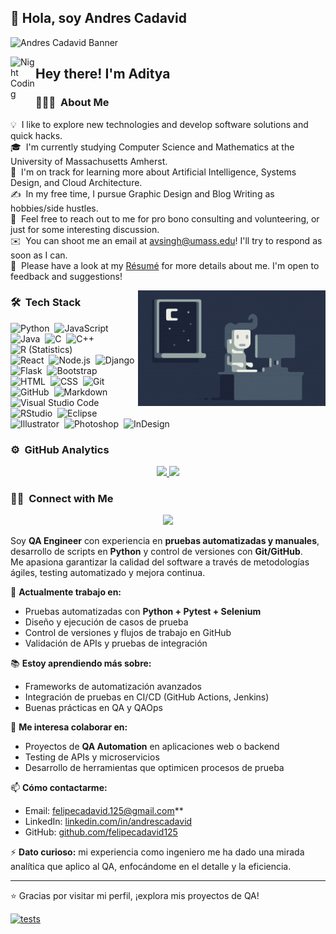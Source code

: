 ## 👋 Hola, soy Andres Cadavid  

![Andres Cadavid Banner](https://raw.githubusercontent.com/felipecadavid125/felipecadavid125/master/assets/Andres%Cadavid%20Banner.jpg)

<img alt="Night Coding" src="./assets/Hand%20Wave.gif" width='40' align="left"/><h2>Hey there! I'm Aditya</h2>

<!-- ## 👋 &nbsp;Hey there! I'm Aditya -->

### 👨🏻‍💻 &nbsp;About Me

💡 &nbsp;I like to explore new technologies and develop software solutions and quick hacks.\
🎓 &nbsp;I'm currently studying Computer Science and Mathematics at the University of Massachusetts Amherst.\
🌱 &nbsp;I'm on track for learning more about Artificial Intelligence, Systems Design, and Cloud Architecture.\
✍️ &nbsp;In my free time, I pursue Graphic Design and Blog Writing as hobbies/side hustles.\
💬 &nbsp;Feel free to reach out to me for pro bono consulting and volunteering, or just for some interesting discussion.\
✉️ &nbsp;You can shoot me an email at avsingh@umass.edu! I'll try to respond as soon as I can.\
📄 &nbsp;Please have a look at my [Résumé](https://www.adityavsingh.com/resume.html) for more details about me. I'm open to feedback and suggestions!

<img alt="Night Coding" src="https://raw.githubusercontent.com/AVS1508/AVS1508/master/assets/Night-Coding.gif" align="right"/>

### 🛠 &nbsp;Tech Stack

![Python](https://img.shields.io/badge/-Python-05122A?style=flat&logo=python)&nbsp;
![JavaScript](https://img.shields.io/badge/-JavaScript-05122A?style=flat&logo=javascript)&nbsp;
![Java](https://img.shields.io/badge/-Java-05122A?style=flat&logo=Java&logoColor=FFA518)&nbsp;
![C](https://img.shields.io/badge/-C-05122A?style=flat&logo=C&logoColor=A8B9CC)&nbsp;
![C++](https://img.shields.io/badge/-C++-05122A?style=flat&logo=C%2B%2B&logoColor=00599C)&nbsp;
![R (Statistics)](https://img.shields.io/badge/-R-05122A?style=flat&logo=R&logoColor=276DC3)\
![React](https://img.shields.io/badge/-React-05122A?style=flat&logo=react)&nbsp;
![Node.js](https://img.shields.io/badge/-Node.js-05122A?style=flat&logo=node.js)&nbsp;
![Django](https://img.shields.io/badge/-Django-05122A?style=flat&logo=django&logoColor=092E20)&nbsp;
![Flask](https://img.shields.io/badge/-Flask-05122A?style=flat&logo=flask)&nbsp;
![Bootstrap](https://img.shields.io/badge/-Bootstrap-05122A?style=flat&logo=bootstrap&logoColor=563D7C)\
![HTML](https://img.shields.io/badge/-HTML-05122A?style=flat&logo=HTML5)&nbsp;
![CSS](https://img.shields.io/badge/-CSS-05122A?style=flat&logo=CSS3&logoColor=1572B6)&nbsp;
![Git](https://img.shields.io/badge/-Git-05122A?style=flat&logo=git)&nbsp;
![GitHub](https://img.shields.io/badge/-GitHub-05122A?style=flat&logo=github)&nbsp;
![Markdown](https://img.shields.io/badge/-Markdown-05122A?style=flat&logo=markdown)\
![Visual Studio Code](https://img.shields.io/badge/-Visual%20Studio%20Code-05122A?style=flat&logo=visual-studio-code&logoColor=007ACC)&nbsp;
![RStudio](https://img.shields.io/badge/-RStudio-05122A?style=flat&logo=rstudio)&nbsp;
![Eclipse](https://img.shields.io/badge/-Eclipse-05122A?style=flat&logo=eclipse-ide&logoColor=2C2255)\
![Illustrator](https://img.shields.io/badge/-Illustrator-05122A?style=flat&logo=adobe-illustrator)&nbsp;
![Photoshop](https://img.shields.io/badge/-Photoshop-05122A?style=flat&logo=adobe-photoshop)&nbsp;
![InDesign](https://img.shields.io/badge/-InDesign-05122A?style=flat&logo=adobe-indesign)

### ⚙️ &nbsp;GitHub Analytics

<p align="center">
<a href="https://github.com/AVS1508">
  <img height="180em" src="https://github-readme-stats-eight-theta.vercel.app/api?username=AVS1508&show_icons=true&theme=algolia&include_all_commits=true&count_private=true"/>
  <img height="180em" src="https://github-readme-stats-eight-theta.vercel.app/api/top-langs/?username=AVS1508&layout=compact&langs_count=8&theme=algolia"/>
</a>
</p>

### 🤝🏻 &nbsp;Connect with Me

<p align="center">
<a href="https://linkedin.com/in/andresfcadavid"><img src="https://img.shields.io/badge/-Andres%Cadavid-0077B5?style=flat&logo=Linkedin&logoColor=white"/></a>


Soy **QA Engineer** con experiencia en **pruebas automatizadas y manuales**, desarrollo de scripts en **Python** y control de versiones con **Git/GitHub**.  
Me apasiona garantizar la calidad del software a través de metodologías ágiles, testing automatizado y mejora continua.  

🧪 **Actualmente trabajo en:**  
- Pruebas automatizadas con **Python + Pytest + Selenium**  
- Diseño y ejecución de casos de prueba  
- Control de versiones y flujos de trabajo en GitHub  
- Validación de APIs y pruebas de integración  

📚 **Estoy aprendiendo más sobre:**  
- Frameworks de automatización avanzados  
- Integración de pruebas en CI/CD (GitHub Actions, Jenkins)  
- Buenas prácticas en QA y QAOps  

🤝 **Me interesa colaborar en:**  
- Proyectos de **QA Automation** en aplicaciones web o backend  
- Testing de APIs y microservicios  
- Desarrollo de herramientas que optimicen procesos de prueba  

📫 **Cómo contactarme:**  
- Email: felipecadavid.125@gmail.com**  
- LinkedIn: [linkedin.com/in/andrescadavid](https://linkedin.com/in/andrescadavid)  
- GitHub: [github.com/felipecadavid125](https://github.com/felipecadavid125)  

⚡ **Dato curioso:** mi experiencia como ingeniero me ha dado una mirada analítica que aplico al QA, enfocándome en el detalle y la eficiencia.  

---
⭐ Gracias por visitar mi perfil, ¡explora mis proyectos de QA!

[![tests](https://github.com/felipecadavid125/qa-project-Urban-Routes-es/actions/workflows/main.yml/badge.svg)](https://github.com/felipecadavid125/qa-project-Urban-Routes-es/actions/workflows/main.yml)

